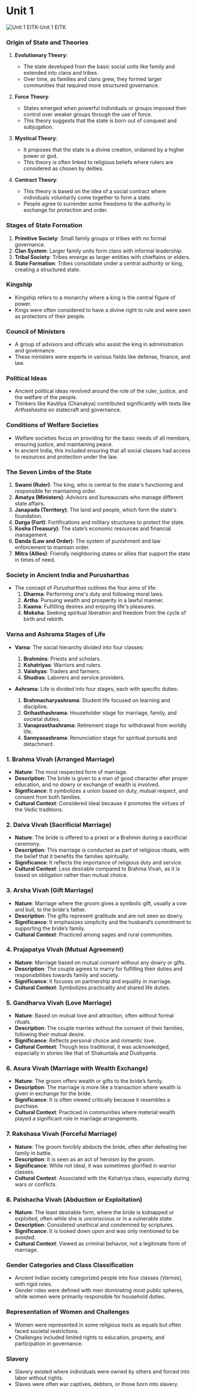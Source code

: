 # Unit 1

![Unit 1 EITK-Unit 1 EITK](https://github.com/user-attachments/assets/2fa1ef2f-1d20-4aee-b4a8-df989b2048d3)


### **Origin of State and Theories**
1. **Evolutionary Theory**:
   - The state developed from the basic social units like family and extended into clans and tribes.
   - Over time, as families and clans grew, they formed larger communities that required more structured governance.

2. **Force Theory**:
   - States emerged when powerful individuals or groups imposed their control over weaker groups through the use of force.
   - This theory suggests that the state is born out of conquest and subjugation.

3. **Mystical Theory**:
   - It proposes that the state is a divine creation, ordained by a higher power or god.
   - This theory is often linked to religious beliefs where rulers are considered as chosen by deities.

4. **Contract Theory**:
   - This theory is based on the idea of a social contract where individuals voluntarily come together to form a state.
   - People agree to surrender some freedoms to the authority in exchange for protection and order.

### **Stages of State Formation**
1. **Primitive Society**: Small family groups or tribes with no formal governance.
2. **Clan System**: Larger family units form clans with informal leadership.
3. **Tribal Society**: Tribes emerge as larger entities with chieftains or elders.
4. **State Formation**: Tribes consolidate under a central authority or king, creating a structured state.

### **Kingship**
- Kingship refers to a monarchy where a king is the central figure of power.
- Kings were often considered to have a divine right to rule and were seen as protectors of their people.

### **Council of Ministers**
- A group of advisors and officials who assist the king in administration and governance.
- These ministers were experts in various fields like defense, finance, and law.

### **Political Ideas**
- Ancient political ideas revolved around the role of the ruler, justice, and the welfare of the people.
- Thinkers like Kautilya (Chanakya) contributed significantly with texts like *Arthashastra* on statecraft and governance.

### **Conditions of Welfare Societies**
- Welfare societies focus on providing for the basic needs of all members, ensuring justice, and maintaining peace.
- In ancient India, this included ensuring that all social classes had access to resources and protection under the law.

### **The Seven Limbs of the State**
1. **Swami (Ruler)**: The king, who is central to the state's functioning and responsible for maintaining order.
2. **Amatya (Ministers)**: Advisors and bureaucrats who manage different state affairs.
3. **Janapada (Territory)**: The land and people, which form the state's foundation.
4. **Durga (Fort)**: Fortifications and military structures to protect the state.
5. **Kosha (Treasury)**: The state’s economic resources and financial management.
6. **Danda (Law and Order)**: The system of punishment and law enforcement to maintain order.
7. **Mitra (Allies)**: Friendly neighboring states or allies that support the state in times of need.

### **Society in Ancient India and Purusharthas**
- The concept of *Purusharthas* outlines the four aims of life:
  1. **Dharma**: Performing one's duty and following moral laws.
  2. **Artha**: Pursuing wealth and prosperity in a lawful manner.
  3. **Kaama**: Fulfilling desires and enjoying life's pleasures.
  4. **Moksha**: Seeking spiritual liberation and freedom from the cycle of birth and rebirth.

### **Varna and Ashrama Stages of Life**
- **Varna**: The social hierarchy divided into four classes:
  1. **Brahmins**: Priests and scholars.
  2. **Kshatriyas**: Warriors and rulers.
  3. **Vaishyas**: Traders and farmers.
  4. **Shudras**: Laborers and service providers.

- **Ashrama**: Life is divided into four stages, each with specific duties:
  1. **Brahmacharyashrama**: Student life focused on learning and discipline.
  2. **Grihasthashrama**: Householder stage for marriage, family, and societal duties.
  3. **Vanaprasthashrama**: Retirement stage for withdrawal from worldly life.
  4. **Sannyasashrama**: Renunciation stage for spiritual pursuits and detachment.

### **1. Brahma Vivah** (Arranged Marriage)
- **Nature**: The most respected form of marriage.
- **Description**: The bride is given to a man of good character after proper education, and no dowry or exchange of wealth is involved.
- **Significance**: It symbolizes a union based on duty, mutual respect, and consent from both families.
- **Cultural Context**: Considered ideal because it promotes the virtues of the Vedic traditions.

### **2. Daiva Vivah** (Sacrificial Marriage)
- **Nature**: The bride is offered to a priest or a Brahmin during a sacrificial ceremony.
- **Description**: This marriage is conducted as part of religious rituals, with the belief that it benefits the families spiritually.
- **Significance**: It reflects the importance of religious duty and service.
- **Cultural Context**: Less desirable compared to Brahma Vivah, as it is based on obligation rather than mutual choice.

### **3. Arsha Vivah** (Gift Marriage)
- **Nature**: Marriage where the groom gives a symbolic gift, usually a cow and bull, to the bride's father.
- **Description**: The gifts represent gratitude and are not seen as dowry.
- **Significance**: It emphasizes simplicity and the husband’s commitment to supporting the bride’s family.
- **Cultural Context**: Practiced among sages and rural communities.

### **4. Prajapatya Vivah** (Mutual Agreement)
- **Nature**: Marriage based on mutual consent without any dowry or gifts.
- **Description**: The couple agrees to marry for fulfilling their duties and responsibilities towards family and society.
- **Significance**: It focuses on partnership and equality in marriage.
- **Cultural Context**: Symbolizes practicality and shared life duties.

### **5. Gandharva Vivah** (Love Marriage)
- **Nature**: Based on mutual love and attraction, often without formal rituals.
- **Description**: The couple marries without the consent of their families, following their mutual desire.
- **Significance**: Reflects personal choice and romantic love.
- **Cultural Context**: Though less traditional, it was acknowledged, especially in stories like that of Shakuntala and Dushyanta.

### **6. Asura Vivah** (Marriage with Wealth Exchange)
- **Nature**: The groom offers wealth or gifts to the bride’s family.
- **Description**: The marriage is more like a transaction where wealth is given in exchange for the bride.
- **Significance**: It is often viewed critically because it resembles a purchase.
- **Cultural Context**: Practiced in communities where material wealth played a significant role in marriage arrangements.

### **7. Rakshasa Vivah** (Forceful Marriage)
- **Nature**: The groom forcibly abducts the bride, often after defeating her family in battle.
- **Description**: It is seen as an act of heroism by the groom.
- **Significance**: While not ideal, it was sometimes glorified in warrior classes.
- **Cultural Context**: Associated with the Kshatriya class, especially during wars or conflicts.

### **8. Paishacha Vivah** (Abduction or Exploitation)
- **Nature**: The least desirable form, where the bride is kidnapped or exploited, often while she is unconscious or in a vulnerable state.
- **Description**: Considered unethical and condemned by scriptures.
- **Significance**: It is looked down upon and was only mentioned to be avoided.
- **Cultural Context**: Viewed as criminal behavior, not a legitimate form of marriage.

### **Gender Categories and Class Classification**
- Ancient Indian society categorized people into four classes (*Varnas*), with rigid roles.
- Gender roles were defined with men dominating most public spheres, while women were primarily responsible for household duties.

### **Representation of Women and Challenges**
- Women were represented in some religious texts as equals but often faced societal restrictions.
- Challenges included limited rights to education, property, and participation in governance.

### **Slavery**
- Slavery existed where individuals were owned by others and forced into labor without rights.
- Slaves were often war captives, debtors, or those born into slavery.

